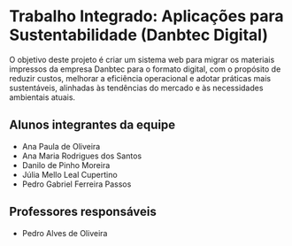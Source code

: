 # Trabalho Integrado: Aplicações para Sustentabilidade (Danbtec Digital)

O objetivo deste projeto é criar um sistema web para migrar os materiais impressos da empresa Danbtec para o formato digital, com o propósito de reduzir custos, melhorar a eficiência operacional e adotar práticas mais sustentáveis, alinhadas às tendências do mercado e às necessidades ambientais atuais.

## Alunos integrantes da equipe

* Ana Paula de Oliveira
* Ana Maria Rodrigues dos Santos
* Danilo de Pinho Moreira
* Júlia Mello Leal Cupertino
* Pedro Gabriel Ferreira Passos

## Professores responsáveis

* Pedro Alves de Oliveira
